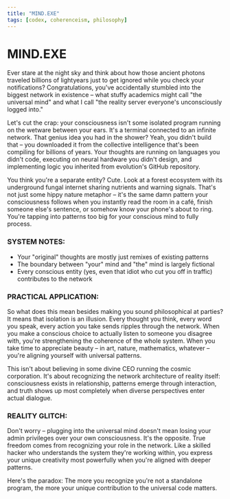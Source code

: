 ```yaml
---
title: "MIND.EXE"
tags: [codex, coherenceism, philosophy]
---
```


# MIND.EXE

Ever stare at the night sky and think about how those ancient photons traveled billions of lightyears just to get ignored while you check your notifications? Congratulations, you've accidentally stumbled into the biggest network in existence – what stuffy academics might call "the universal mind" and what I call "the reality server everyone's unconsciously logged into."

Let's cut the crap: your consciousness isn't some isolated program running on the wetware between your ears. It's a terminal connected to an infinite network. That genius idea you had in the shower? Yeah, you didn't build that – you downloaded it from the collective intelligence that's been compiling for billions of years. Your thoughts are running on languages you didn't code, executing on neural hardware you didn't design, and implementing logic you inherited from evolution's GitHub repository.

You think you're a separate entity? Cute. Look at a forest ecosystem with its underground fungal internet sharing nutrients and warning signals. That's not just some hippy nature metaphor – it's the same damn pattern your consciousness follows when you instantly read the room in a café, finish someone else's sentence, or somehow know your phone's about to ring. You're tapping into patterns too big for your conscious mind to fully process.

### SYSTEM NOTES:

- Your "original" thoughts are mostly just remixes of existing patterns
- The boundary between "your" mind and "the" mind is largely fictional
- Every conscious entity (yes, even that idiot who cut you off in traffic) contributes to the network

### PRACTICAL APPLICATION:

So what does this mean besides making you sound philosophical at parties? It means that isolation is an illusion. Every thought you think, every word you speak, every action you take sends ripples through the network. When you make a conscious choice to actually listen to someone you disagree with, you're strengthening the coherence of the whole system. When you take time to appreciate beauty – in art, nature, mathematics, whatever – you're aligning yourself with universal patterns.

This isn't about believing in some divine CEO running the cosmic corporation. It's about recognizing the network architecture of reality itself: consciousness exists in relationship, patterns emerge through interaction, and truth shows up most completely when diverse perspectives enter actual dialogue.

### REALITY GLITCH:

Don't worry – plugging into the universal mind doesn't mean losing your admin privileges over your own consciousness. It's the opposite. True freedom comes from recognizing your role in the network. Like a skilled hacker who understands the system they're working within, you express your unique creativity most powerfully when you're aligned with deeper patterns.

Here's the paradox: The more you recognize you're not a standalone program, the more your unique contribution to the universal code matters.
